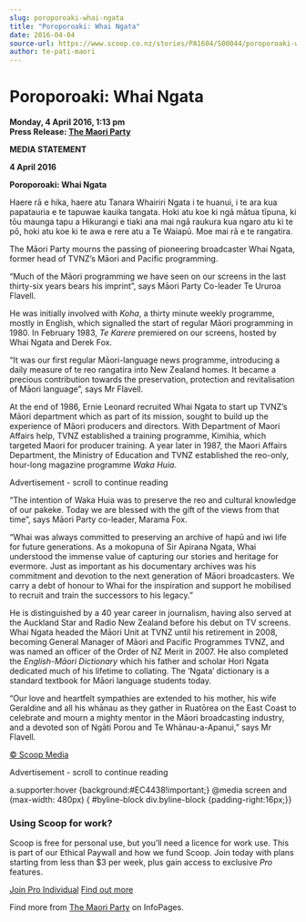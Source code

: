 ```yaml
---
slug: poroporoaki-whai-ngata
title: "Poroporoaki: Whai Ngata"
date: 2016-04-04
source-url: https://www.scoop.co.nz/stories/PA1604/S00044/poroporoaki-whai-ngata.htm
author: te-pati-maori
---
```

Poroporoaki: Whai Ngata
=======================

**Monday, 4 April 2016, 1:13 pm**  
**Press Release: [The Maori Party](https://info.scoop.co.nz/The_Maori_Party)**

**MEDIA STATEMENT**

**4 April 2016**

**Poroporoaki: Whai Ngata**

Haere rā e hika, haere atu Tanara Whairiri Ngata i te huanui, i te ara kua papatauria e te tapuwae kauika tangata. Hoki atu koe ki ngā mātua tīpuna, ki tōu maunga tapu a Hikurangi e tiaki ana mai ngā raukura kua ngaro atu ki te pō, hoki atu koe ki te awa e rere atu a Te Waiapū. Moe mai rā e te rangatira.

The Māori Party mourns the passing of pioneering broadcaster Whai Ngata, former head of TVNZ’s Māori and Pacific programming.

“Much of the Māori programming we have seen on our screens in the last thirty-six years bears his imprint”, says Māori Party Co-leader Te Ururoa Flavell.

He was initially involved with _Koha_, a thirty minute weekly programme, mostly in English, which signalled the start of regular Māori programming in 1980. In February 1983, _Te Karere_ premiered on our screens, hosted by Whai Ngata and Derek Fox.

“It was our first regular Māori-language news programme, introducing a daily measure of te reo rangatira into New Zealand homes. It became a precious contribution towards the preservation, protection and revitalisation of Māori language”, says Mr Flavell.

At the end of 1986, Ernie Leonard recruited Whai Ngata to start up TVNZ’s Māori department which as part of its mission, sought to build up the experience of Māori producers and directors. With Department of Maori Affairs help, TVNZ established a training programme, Kimihia, which targeted Maori for producer training. A year later in 1987, the Maori Affairs Department, the Ministry of Education and TVNZ established the reo-only, hour-long magazine programme _Waka Huia_.

Advertisement - scroll to continue reading





“The intention of Waka Huia was to preserve the reo and cultural knowledge of our pakeke. Today we are blessed with the gift of the views from that time”, says Māori Party co-leader, Marama Fox.

“Whai was always committed to preserving an archive of hapū and iwi life for future generations. As a mokopuna of Sir Apirana Ngata, Whai understood the immense value of capturing our stories and heritage for evermore. Just as important as his documentary archives was his commitment and devotion to the next generation of Māori broadcasters. We carry a debt of honour to Whai for the inspiration and support he mobilised to recruit and train the successors to his legacy.”

He is distinguished by a 40 year career in journalism, having also served at the Auckland Star and Radio New Zealand before his debut on TV screens. Whai Ngata headed the Māori Unit at TVNZ until his retirement in 2008, becoming General Manager of Māori and Pacific Programmes TVNZ, and was named an officer of the Order of NZ Merit in 2007. He also completed the _English-Māori Dictionary_ which his father and scholar Hori Ngata dedicated much of his lifetime to collating. The ‘Ngata’ dictionary is a standard textbook for Māori language students today.

“Our love and heartfelt sympathies are extended to his mother, his wife Geraldine and all his whānau as they gather in Ruatōrea on the East Coast to celebrate and mourn a mighty mentor in the Māori broadcasting industry, and a devoted son of Ngāti Porou and Te Whānau-a-Apanui,” says Mr Flavell.

  

[© Scoop Media](http://www.scoop.co.nz/about/terms.html)  

Advertisement - scroll to continue reading



a.supporter:hover {background:#EC4438!important;} @media screen and (max-width: 480px) { #byline-block div.byline-block {padding-right:16px;}}

### Using Scoop for work?

Scoop is free for personal use, but you’ll need a licence for work use. This is part of our Ethical Paywall and how we fund Scoop. Join today with plans starting from less than $3 per week, plus gain access to exclusive _Pro_ features.  
  
[Join Pro Individual](https://pro.scoop.co.nz/Individual/?from=ProIn24) [Find out more](https://pro.scoop.co.nz/using-scoop-for-work/?from=ProIn24)

Find more from [The Maori Party](https://info.scoop.co.nz/The_Maori_Party) on InfoPages.